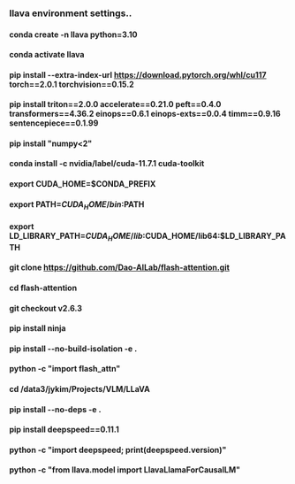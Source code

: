 ### llava environment settings..

#### conda create -n llava python=3.10
#### conda activate llava
#### pip install --extra-index-url https://download.pytorch.org/whl/cu117 torch==2.0.1 torchvision==0.15.2
#### pip install triton==2.0.0 accelerate==0.21.0 peft==0.4.0 transformers==4.36.2 einops==0.6.1 einops-exts==0.0.4 timm==0.9.16 sentencepiece==0.1.99
#### pip install "numpy<2"
#### conda install -c nvidia/label/cuda-11.7.1 cuda-toolkit
#### export CUDA_HOME=$CONDA_PREFIX
#### export PATH=$CUDA_HOME/bin:$PATH
#### export LD_LIBRARY_PATH=$CUDA_HOME/lib:$CUDA_HOME/lib64:$LD_LIBRARY_PATH
#### git clone https://github.com/Dao-AILab/flash-attention.git
#### cd flash-attention
#### git checkout v2.6.3 
#### pip install ninja
#### pip install --no-build-isolation -e .
#### python -c "import flash_attn"
#### cd /data3/jykim/Projects/VLM/LLaVA
#### pip install --no-deps -e .
#### pip install deepspeed==0.11.1
#### python -c "import deepspeed; print(deepspeed.__version__)"
#### python -c "from llava.model import LlavaLlamaForCausalLM"

